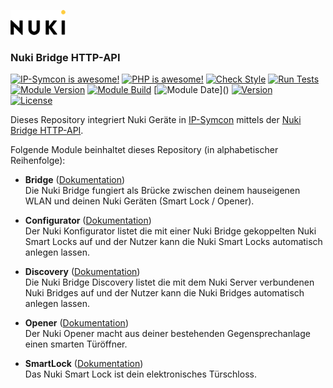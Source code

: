 [![Image](imgs/NUKI_Logo.png)](https://nuki.io/de/)  

### Nuki Bridge HTTP-API  

[![IP-Symcon is awesome!](https://img.shields.io/badge/IP--Symcon-7.0-blue.svg)](https://www.symcon.de)
[![PHP is awesome!](https://img.shields.io/badge/php-8.2.5-777bb3.svg?logo=php&logoColor=white&labelColor=555555)](https://www.php.net)
[![Check Style](https://github.com/ubittner/SymconNukiBridge/workflows/Check%20Style/badge.svg)](https://github.com/ubittner/SymconNukiBridge/actions)
[![Run Tests](https://github.com/ubittner/SymconNukiBridge/workflows/Run%20Tests/badge.svg)](https://github.com/ubittner/SymconNukiBridge/actions)  
[![Module Version](https://img.shields.io/badge/Module_Version-2.0-blue.svg)]()
[![Module Build](https://img.shields.io/badge/Module_Build-6-blue.svg)]()
[![Module Date](https://img.shields.io/badge/Module_Date-20230705_(05.07.2023)-blue.svg)]()  
[![Version](https://img.shields.io/badge/NUKI_API_Version-1.13.2-yellow.svg)](https://developer.nuki.io/t/bridge-http-api/26)  
[![License](https://img.shields.io/badge/License-CC%20BY--NC--SA%204.0-green.svg)](https://creativecommons.org/licenses/by-nc-sa/4.0/)

Dieses Repository integriert Nuki Geräte in [IP-Symcon](https://www.symcon.de) mittels der [Nuki Bridge HTTP-API](https://developer.nuki.io/t/bridge-http-api/26).

Folgende Module beinhaltet dieses Repository (in alphabetischer Reihenfolge):

- __Bridge__ ([Dokumentation](Bridge))  
	Die Nuki Bridge fungiert als Brücke zwischen deinem hauseigenen WLAN und deinen Nuki Geräten (Smart Lock / Opener).

- __Configurator__ ([Dokumentation](Configurator))  
	Der Nuki Konfigurator listet die mit einer Nuki Bridge gekoppelten Nuki Smart Locks auf und der Nutzer kann die Nuki Smart Locks automatisch anlegen lassen.

- __Discovery__ ([Dokumentation](Discovery))  
	Die Nuki Bridge Discovery listet die mit dem Nuki Server verbundenen Nuki Bridges auf und der Nutzer kann die Nuki Bridges automatisch anlegen lassen.

- __Opener__ ([Dokumentation](Opener))  
  	Der Nuki Opener macht aus deiner bestehenden Gegensprechanlage einen smarten Türöffner.
  		
- __SmartLock__ ([Dokumentation](SmartLock))  
  	Das Nuki Smart Lock ist dein elektronisches Türschloss.
  	